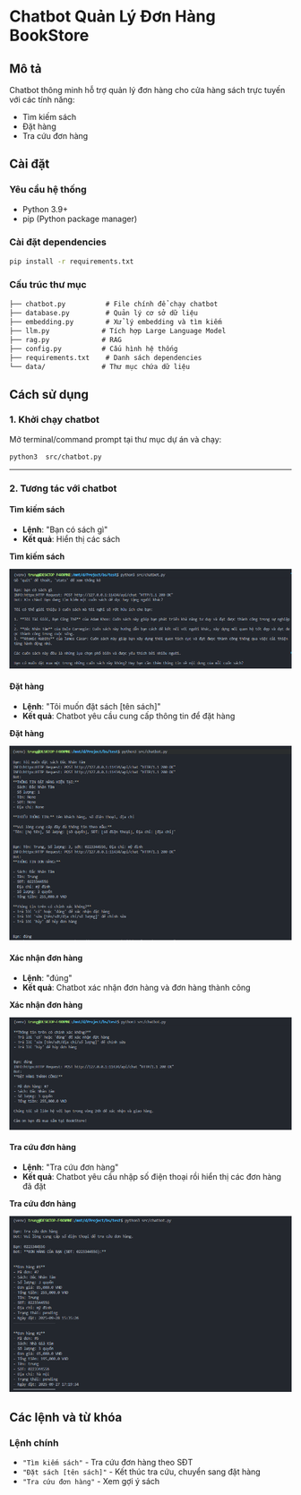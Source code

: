# Chatbot Quản Lý Đơn Hàng BookStore

## Mô tả
Chatbot thông minh hỗ trợ quản lý đơn hàng cho cửa hàng sách trực tuyến với các tính năng:
- Tìm kiếm sách
- Đặt hàng
- Tra cứu đơn hàng

## Cài đặt

### Yêu cầu hệ thống
- Python 3.9+
- pip (Python package manager)

### Cài đặt dependencies
```bash
pip install -r requirements.txt
```

### Cấu trúc thư mục
```
├── chatbot.py          # File chính để chạy chatbot
├── database.py         # Quản lý cơ sở dữ liệu
├── embedding.py        # Xử lý embedding và tìm kiếm
├── llm.py             # Tích hợp Large Language Model
├── rag.py             # RAG
├── config.py          # Cấu hình hệ thống
├── requirements.txt    # Danh sách dependencies
└── data/              # Thư mục chứa dữ liệu
```

## Cách sử dụng

### 1. Khởi chạy chatbot
Mở terminal/command prompt tại thư mục dự án và chạy:

```bash
python3  src/chatbot.py
```
---
### 2. Tương tác với chatbot

#### Tìm kiếm sách
- **Lệnh**: "Bạn có sách gì"
- **Kết quả**: Hiển thị các sách 

**Tìm kiếm sách**

![Demo1](./images/search.png)

#### Đặt hàng 
- **Lệnh**: "Tôi muốn đặt sách [tên sách]"
- **Kết quả**: Chatbot yêu cầu cung cấp thông tin để đặt hàng

**Đặt hàng**

![Demo 2](./images/order.png)

#### Xác nhận đơn hàng 
- **Lệnh**: "đúng"
- **Kết quả**: Chatbot xác nhận đơn hàng và đơn hàng thành công

**Xác nhận đơn hàng**

![Demo 3](./images/order_confirm.png)

#### Tra cứu đơn hàng
- **Lệnh**: "Tra cứu đơn hàng" 
- **Kết quả**: Chatbot yêu cầu nhập số điện thoại rồi hiển thị các đơn hàng đã đặt

**Tra cứu đơn hàng**

![Demo 4](./images/order_status.png)

## Các lệnh và từ khóa

### Lệnh chính
- `"Tìm kiếm sách"` - Tra cứu đơn hàng theo SĐT
- `"Đặt sách [tên sách]"` - Kết thúc tra cứu, chuyển sang đặt hàng
- `"Tra cứu đơn hàng"` - Xem gợi ý sách